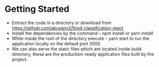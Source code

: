 # Getting Started

- Extract the code in a directory or download from https://github.com/akusany2/food-classification-react
- Install the dependencies by the command – npm install or yarn install
- While inside the root of the directory execute – yarn start to run the application locally on the default port 3000.
- We can also serve the static files which are located inside build directory, these are the production-ready application files built by the project.
